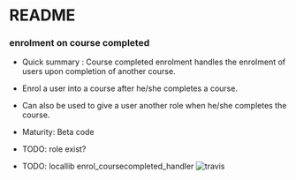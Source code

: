 # README #


### enrolment on course completed

* Quick summary : Course completed enrolment handles the enrolment of users upon completion of another course.
* Enrol a user into a course after he/she completes a course.
* Can also be used to give a user another role when he/she completes the course.
* Maturity: Beta code

* TODO: role exist?
* TODO: locallib enrol_coursecompleted_handler
![travis](https://travis-ci.org/ewallah/moodle-enrol_coursecompleted.svg)